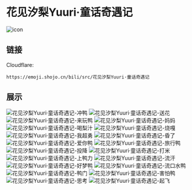 # 花见汐梨Yuuri·童话奇遇记
![icon](https://emoji.shojo.cn/bili/src/花见汐梨Yuuri·童话奇遇记/icon.png)
## 链接
Cloudflare:
```
https://emoji.shojo.cn/bili/src/花见汐梨Yuuri·童话奇遇记
```
## 展示
![花见汐梨Yuuri·童话奇遇记-冲鸭](https://emoji.shojo.cn/bili/src/花见汐梨Yuuri·童话奇遇记/花见汐梨Yuuri·童话奇遇记-冲鸭.png)
![花见汐梨Yuuri·童话奇遇记-送花](https://emoji.shojo.cn/bili/src/花见汐梨Yuuri·童话奇遇记/花见汐梨Yuuri·童话奇遇记-送花.png)
![花见汐梨Yuuri·童话奇遇记-来玩鸭](https://emoji.shojo.cn/bili/src/花见汐梨Yuuri·童话奇遇记/花见汐梨Yuuri·童话奇遇记-来玩鸭.png)
![花见汐梨Yuuri·童话奇遇记-妈妈](https://emoji.shojo.cn/bili/src/花见汐梨Yuuri·童话奇遇记/花见汐梨Yuuri·童话奇遇记-妈妈.png)
![花见汐梨Yuuri·童话奇遇记-喝梨汁](https://emoji.shojo.cn/bili/src/花见汐梨Yuuri·童话奇遇记/花见汐梨Yuuri·童话奇遇记-喝梨汁.png)
![花见汐梨Yuuri·童话奇遇记-烧嘎](https://emoji.shojo.cn/bili/src/花见汐梨Yuuri·童话奇遇记/花见汐梨Yuuri·童话奇遇记-烧嘎.png)
![花见汐梨Yuuri·童话奇遇记-我超勇](https://emoji.shojo.cn/bili/src/花见汐梨Yuuri·童话奇遇记/花见汐梨Yuuri·童话奇遇记-我超勇.png)
![花见汐梨Yuuri·童话奇遇记-昏了](https://emoji.shojo.cn/bili/src/花见汐梨Yuuri·童话奇遇记/花见汐梨Yuuri·童话奇遇记-昏了.png)
![花见汐梨Yuuri·童话奇遇记-爱你鸭](https://emoji.shojo.cn/bili/src/花见汐梨Yuuri·童话奇遇记/花见汐梨Yuuri·童话奇遇记-爱你鸭.png)
![花见汐梨Yuuri·童话奇遇记-旅行鸭](https://emoji.shojo.cn/bili/src/花见汐梨Yuuri·童话奇遇记/花见汐梨Yuuri·童话奇遇记-旅行鸭.png)
![花见汐梨Yuuri·童话奇遇记-投降](https://emoji.shojo.cn/bili/src/花见汐梨Yuuri·童话奇遇记/花见汐梨Yuuri·童话奇遇记-投降.png)
![花见汐梨Yuuri·童话奇遇记-打米](https://emoji.shojo.cn/bili/src/花见汐梨Yuuri·童话奇遇记/花见汐梨Yuuri·童话奇遇记-打米.png)
![花见汐梨Yuuri·童话奇遇记-上鸭力](https://emoji.shojo.cn/bili/src/花见汐梨Yuuri·童话奇遇记/花见汐梨Yuuri·童话奇遇记-上鸭力.png)
![花见汐梨Yuuri·童话奇遇记-流汗](https://emoji.shojo.cn/bili/src/花见汐梨Yuuri·童话奇遇记/花见汐梨Yuuri·童话奇遇记-流汗.png)
![花见汐梨Yuuri·童话奇遇记-好梦鸭](https://emoji.shojo.cn/bili/src/花见汐梨Yuuri·童话奇遇记/花见汐梨Yuuri·童话奇遇记-好梦鸭.png)
![花见汐梨Yuuri·童话奇遇记-流口水鸭](https://emoji.shojo.cn/bili/src/花见汐梨Yuuri·童话奇遇记/花见汐梨Yuuri·童话奇遇记-流口水鸭.png)
![花见汐梨Yuuri·童话奇遇记-鸭门](https://emoji.shojo.cn/bili/src/花见汐梨Yuuri·童话奇遇记/花见汐梨Yuuri·童话奇遇记-鸭门.png)
![花见汐梨Yuuri·童话奇遇记-害怕鸭](https://emoji.shojo.cn/bili/src/花见汐梨Yuuri·童话奇遇记/花见汐梨Yuuri·童话奇遇记-害怕鸭.png)
![花见汐梨Yuuri·童话奇遇记-思考](https://emoji.shojo.cn/bili/src/花见汐梨Yuuri·童话奇遇记/花见汐梨Yuuri·童话奇遇记-思考.png)
![花见汐梨Yuuri·童话奇遇记-起飞](https://emoji.shojo.cn/bili/src/花见汐梨Yuuri·童话奇遇记/花见汐梨Yuuri·童话奇遇记-起飞.png)
